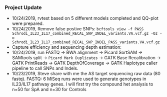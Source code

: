 ### Project Update

* 10/24/2019, rvtest based on 5 different models completed and QQ-plot were prepared. 
* 10/24/2019, Remove false postive SNPs:
`bcftools view -f PASS Schrodi_IL23_IL17_combined_RECAL_SNP_INDEL_variants.VA.vcf.gz -Oz -o Schrodi_IL23_IL17_combined_RECAL_SNP_INDEL_PASS_variants.VA.vcf.gz`
* Capture efficiency and sequencing depth estimation: 
* 10/24/2019, run FASTQ -> BWA alignment -> Picard SortSAM -> SAMtools split -> `Picard Mark Duplicates` -> GATK Base Recalibration -> GATK PrintReads -> GATK DepthOfCoverage -> GATK Haplotype caller pipeline to call SNPs and Indels. 
* 10/23/2019, Steve share with me the AS target sequencing raw data (80 fastq). FASTQ: 6 MiSeq runs were used to generate genotypes in IL23/IL17 pathway genes. I will first try the compound het analysis to n=50 for SpA and n=30 for Controls
